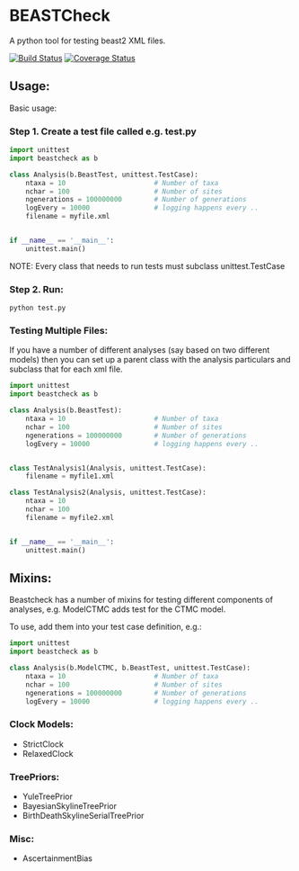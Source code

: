 # BEASTCheck

A python tool for testing beast2 XML files.

[![Build Status](https://travis-ci.org/SimonGreenhill/beastcheck.svg?branch=master)](https://travis-ci.org/SimonGreenhill/beastcheck)
[![Coverage Status](https://coveralls.io/repos/SimonGreenhill/beastcheck/badge.svg?branch=master&service=github)](https://coveralls.io/github/SimonGreenhill/beastcheck?branch=master)


## Usage:

Basic usage: 

###  Step 1. Create a test file called e.g. test.py
```python
import unittest
import beastcheck as b

class Analysis(b.BeastTest, unittest.TestCase):
    ntaxa = 10                      # Number of taxa
    nchar = 100                     # Number of sites
    ngenerations = 100000000        # Number of generations
    logEvery = 10000                # logging happens every ..
    filename = myfile.xml


if __name__ == '__main__':
    unittest.main()
```

NOTE: Every class that needs to run tests must subclass unittest.TestCase

### Step 2. Run:

```shell
python test.py
````

### Testing Multiple Files:

If you have a number of different analyses (say based on two different models) then you can set
up a parent class with the analysis particulars and subclass that for each xml file. 

```python
import unittest
import beastcheck as b

class Analysis(b.BeastTest):
    ntaxa = 10                      # Number of taxa
    nchar = 100                     # Number of sites
    ngenerations = 100000000        # Number of generations
    logEvery = 10000                # logging happens every ..


class TestAnalysis1(Analysis, unittest.TestCase):
    filename = myfile1.xml

class TestAnalysis2(Analysis, unittest.TestCase):
    ntaxa = 10
    nchar = 100
    filename = myfile2.xml


if __name__ == '__main__':
    unittest.main()
```



## Mixins:

Beastcheck has a number of mixins for testing different components of analyses, e.g. ModelCTMC adds test for the CTMC model.

To use, add them into your test case definition, e.g.:


```python
import unittest
import beastcheck as b

class Analysis(b.ModelCTMC, b.BeastTest, unittest.TestCase):
    ntaxa = 10                      # Number of taxa
    nchar = 100                     # Number of sites
    ngenerations = 100000000        # Number of generations
    logEvery = 10000                # logging happens every ..
````

### Clock Models:

* StrictClock
* RelaxedClock

### TreePriors:

* YuleTreePrior
* BayesianSkylineTreePrior
* BirthDeathSkylineSerialTreePrior

### Misc:

* AscertainmentBias
